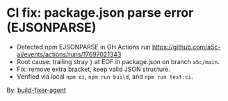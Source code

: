 # CI fix: package.json parse error (EJSONPARSE)

- Detected npm EJSONPARSE in GH Actions run https://github.com/a5c-ai/events/actions/runs/17697021343
- Root cause: trailing stray `}` at EOF in package.json on branch `a5c/main`.
- Fix: remove extra bracket, keep valid JSON structure.
- Verified via local `npm ci`, `npm run build`, and `npm run test:ci`.

By: [build-fixer-agent](https://app.a5c.ai/a5c/agents/development/build-fixer-agent)
